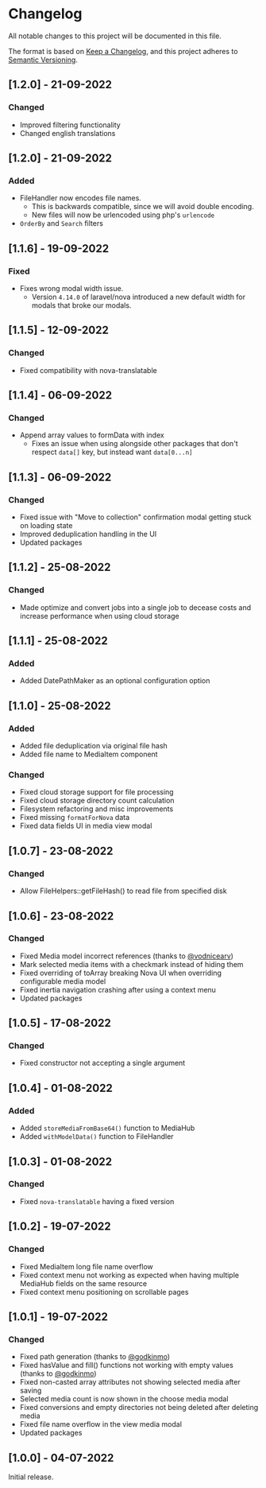 # Changelog

All notable changes to this project will be documented in this file.

The format is based on [Keep a Changelog](https://keepachangelog.com/en/1.0.0/),
and this project adheres to [Semantic Versioning](https://semver.org/spec/v2.0.0.html).

## [1.2.0] - 21-09-2022

### Changed

- Improved filtering functionality
- Changed english translations

## [1.2.0] - 21-09-2022

### Added

- FileHandler now encodes file names.
  - This is backwards compatible, since we will avoid double encoding.
  - New files will now be urlencoded using php's `urlencode`
- `OrderBy` and `Search` filters

## [1.1.6] - 19-09-2022

### Fixed

- Fixes wrong modal width issue.
  - Version `4.14.0` of laravel/nova introduced a new default width for modals that broke our modals.

## [1.1.5] - 12-09-2022

### Changed

- Fixed compatibility with nova-translatable

## [1.1.4] - 06-09-2022

### Changed

- Append array values to formData with index
  - Fixes an issue when using alongside other packages that don't respect `data[]` key, but instead want `data[0...n]`

## [1.1.3] - 06-09-2022

### Changed

- Fixed issue with "Move to collection" confirmation modal getting stuck on loading state
- Improved deduplication handling in the UI
- Updated packages

## [1.1.2] - 25-08-2022

### Changed

- Made optimize and convert jobs into a single job to decease costs and increase performance when using cloud storage

## [1.1.1] - 25-08-2022

### Added

- Added DatePathMaker as an optional configuration option

## [1.1.0] - 25-08-2022

### Added

- Added file deduplication via original file hash
- Added file name to MediaItem component

### Changed

- Fixed cloud storage support for file processing
- Fixed cloud storage directory count calculation
- Filesystem refactoring and misc improvements
- Fixed missing `formatForNova` data
- Fixed data fields UI in media view modal

## [1.0.7] - 23-08-2022

### Changed

- Allow FileHelpers::getFileHash() to read file from specified disk

## [1.0.6] - 23-08-2022

### Changed

- Fixed Media model incorrect references (thanks to [@vodnicearv](https://github.com/vodnicearv))
- Mark selected media items with a checkmark instead of hiding them
- Fixed overriding of toArray breaking Nova UI when overriding configurable media model
- Fixed inertia navigation crashing after using a context menu
- Updated packages

## [1.0.5] - 17-08-2022

### Changed

- Fixed constructor not accepting a single argument

## [1.0.4] - 01-08-2022

### Added

- Added `storeMediaFromBase64()` function to MediaHub
- Added `withModelData()` function to FileHandler

## [1.0.3] - 01-08-2022

### Changed

- Fixed `nova-translatable` having a fixed version

## [1.0.2] - 19-07-2022

### Changed

- Fixed MediaItem long file name overflow
- Fixed context menu not working as expected when having multiple MediaHub fields on the same resource
- Fixed context menu positioning on scrollable pages

## [1.0.1] - 19-07-2022

### Changed

- Fixed path generation (thanks to [@godkinmo](https://github.com/godkinmo))
- Fixed hasValue and fill() functions not working with empty values (thanks to [@godkinmo](https://github.com/godkinmo))
- Fixed non-casted array attributes not showing selected media after saving
- Selected media count is now shown in the choose media modal
- Fixed conversions and empty directories not being deleted after deleting media
- Fixed file name overflow in the view media modal
- Updated packages

## [1.0.0] - 04-07-2022

Initial release.
